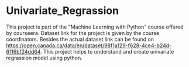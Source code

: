 # Univariate_Regrassion
This project is part of the "Machine Learning with Python" course offered by courseera. 
Dataset link for the project is given by the course coordinators. 
Besides the actual dataset link can be found on https://open.canada.ca/data/en/dataset/98f1a129-f628-4ce4-b24d-6f16bf24dd64. 
This project helps to understand and create univariate regrassion model using python.
